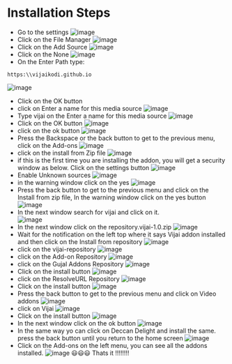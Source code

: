 # Installation Steps
* Go to the settings 
![image](https://user-images.githubusercontent.com/73403829/144691394-88ef8789-09c9-495a-a4ac-00984206e04d.png)
* Click on the File Manager
![image](https://user-images.githubusercontent.com/73403829/144691438-bb973d75-aaca-485a-bd80-96a849c741f9.png)
* Click on the Add Source
![image](https://user-images.githubusercontent.com/73403829/144691463-43b9b676-aa99-4cb5-8988-a73d446f18b7.png)
* Click on the None
![image](https://user-images.githubusercontent.com/73403829/144691486-9c67b717-9e82-4d9f-9876-e63d603c3796.png)
* On the Enter Path type:
```
https:\\vijaikodi.github.io
```
![image](https://user-images.githubusercontent.com/73403829/144691577-b4086ad8-6764-4d39-a81c-fafb65b2bbb9.png)
* Click on the OK button 
* click on Enter a name for this media source
![image](https://user-images.githubusercontent.com/73403829/144691669-c1661eaf-4ec8-4ffc-b5e5-56c6b5b0795e.png)
* Type vijai on the Enter a name for this media source
![image](https://user-images.githubusercontent.com/73403829/144691714-a107177e-b74c-49d3-b9fe-3a7a7fa933ec.png)
* Click on the OK button 
![image](https://user-images.githubusercontent.com/73403829/144691725-a2adb7e5-e332-47c2-8b64-b7a0430bc65a.png)
* click on the ok button
![image](https://user-images.githubusercontent.com/73403829/144691737-fb5f41c0-068f-4eff-a0cb-0cd3307bfb02.png)
 * Press the Backspace or the back button to get to the previous menu, click on the Add-ons
![image](https://user-images.githubusercontent.com/73403829/144691803-e6a692db-3da8-481f-8ca6-3ed7ca25172c.png)
* click on the install from Zip file
![image](https://user-images.githubusercontent.com/73403829/144691844-b94c27fb-d2f8-4b7d-a9c5-adf55b9bef89.png)
* if this is the first time you are installing the addon, you will get a security window as below. Click on the settings button
![image](https://user-images.githubusercontent.com/73403829/144691913-c8563c23-f146-43dc-acef-52d69f14e66e.png)
* Enable Unknown sources 
![image](https://user-images.githubusercontent.com/73403829/144691966-e38931fe-3de5-4d24-9241-bd9888b13d85.png)
* in the warning window click on the yes 
![image](https://user-images.githubusercontent.com/73403829/144691994-cc6c4e76-e633-47b4-b876-32779c178608.png)
* Press the back button to get to the previous menu and click on the Install from zip file, In the warning window click on the yes button
![image](https://user-images.githubusercontent.com/73403829/144692073-00cb4e26-6272-4821-8553-8bd4b0b74700.png)
* In the next window search for vijai and click on it.  
![image](https://user-images.githubusercontent.com/73403829/144692129-4a32302b-9b59-4af0-ae6b-fd33ccda5f67.png)
* In the next window click on the repository.vijai-1.0.zip
![image](https://user-images.githubusercontent.com/73403829/144692154-636a9de5-2988-4393-a7fa-b199c6ceb95f.png)
* Wait for the notification on the left top where it says Vijai addon installed and then click on the Install from repository
![image](https://user-images.githubusercontent.com/73403829/144692036-67711a43-f90a-4e10-a821-db49d7b69570.png)
* click on the vijai-repository
![image](https://user-images.githubusercontent.com/73403829/144692215-498f7850-942f-4ea0-8613-c9602f205ab7.png)
* click on the Add-on Repository
![image](https://user-images.githubusercontent.com/73403829/144692270-7ae5991a-3abe-4cde-bfe5-f3b09e8c8813.png)
* click on the Gujal Addons Repository
![image](https://user-images.githubusercontent.com/73403829/144692404-f1a4f651-0332-4e63-b77f-e5e17baa3379.png)
* Click on the install button 
![image](https://user-images.githubusercontent.com/73403829/144692437-8d46768c-9690-4a03-b536-90a82b1f9779.png)
* click on the ResolveURL Repository
![image](https://user-images.githubusercontent.com/73403829/144692471-e6e3fe7c-0c95-4dbb-ae50-a6d966816565.png)
* Click on the install button 
![image](https://user-images.githubusercontent.com/73403829/144692477-ef592db1-3ef1-42bc-8527-aa107cb674f6.png)
* Press the back button to get to the previous menu and click on Video addons
![image](https://user-images.githubusercontent.com/73403829/144692508-4f250b30-0690-4768-989f-2dc5f5f6c002.png)
* click on Vijai
![image](https://user-images.githubusercontent.com/73403829/144692537-54c9896e-8523-4ce6-9e9e-88bd0f3b8f8a.png)
* Click on the install button 
![image](https://user-images.githubusercontent.com/73403829/144692556-a8561131-4bdc-4a4f-9d92-da9150b401a8.png)
* In the next window click on the ok button
![image](https://user-images.githubusercontent.com/73403829/144692581-2ae6964d-18a9-454b-8748-31f526d8eca1.png)
* In the same way yo can click on Deccan Delight and install the same. press the back button until you return to the home screen
![image](https://user-images.githubusercontent.com/73403829/144692643-c8a0e754-6af7-48f3-8dbb-6a72f9ffc86f.png)
* Click on the Add-ons on the left menu, you can see all the addons installed.
![image](https://user-images.githubusercontent.com/73403829/144692715-8eb60bbd-6cc1-4872-820a-6b45be49b666.png)
:smiley::smiley::smiley: Thats it !!!!!!!!
  

  



  





